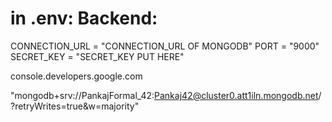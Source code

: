 # in .env: Backend: 
CONNECTION_URL = "CONNECTION_URL OF MONGODB"
PORT = "9000"
SECRET_KEY = "SECRET_KEY PUT HERE"

console.developers.google.com


 "mongodb+srv://PankajFormal_42:Pankaj42@cluster0.att1iln.mongodb.net/?retryWrites=true&w=majority"